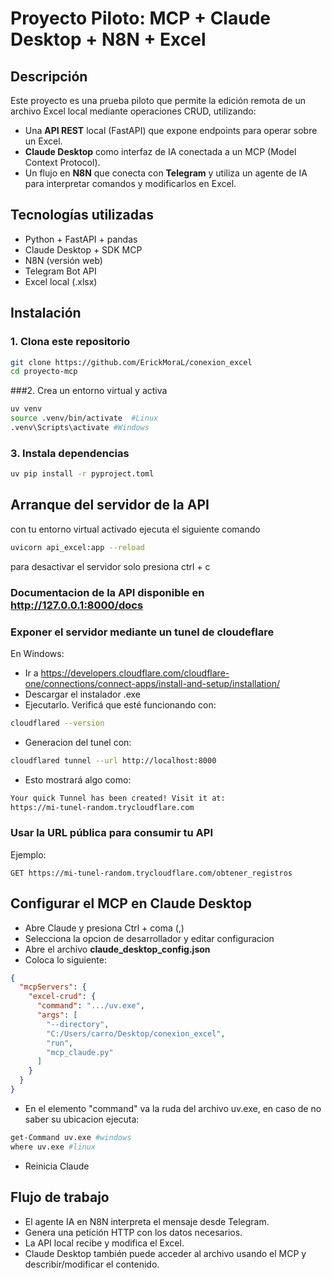 # Proyecto Piloto: MCP + Claude Desktop + N8N + Excel

## Descripción
Este proyecto es una prueba piloto que permite la edición remota de un archivo Excel local mediante operaciones CRUD, utilizando:
- Una **API REST** local (FastAPI) que expone endpoints para operar sobre un Excel.
- **Claude Desktop** como interfaz de IA conectada a un MCP (Model Context Protocol).
- Un flujo en **N8N** que conecta con **Telegram** y utiliza un agente de IA para interpretar comandos y modificarlos en Excel.

## Tecnologías utilizadas

- Python + FastAPI + pandas
- Claude Desktop + SDK MCP
- N8N (versión web)
- Telegram Bot API
- Excel local (.xlsx)

## Instalación
### 1. Clona este repositorio
```bash
git clone https://github.com/ErickMoraL/conexion_excel
cd proyecto-mcp
```
###2. Crea un entorno virtual y activa
```bash
uv venv
source .venv/bin/activate  #Linux
.venv\Scripts\activate #Windows
```
### 3. Instala dependencias
```bash
uv pip install -r pyproject.toml
```
## Arranque del servidor de la API

con tu entorno virtual activado ejecuta el siguiente comando
```bash
uvicorn api_excel:app --reload
```
para desactivar el servidor solo presiona ctrl + c

### Documentacion de la API  disponible en http://127.0.0.1:8000/docs

### Exponer el servidor mediante un tunel de cloudeflare
En Windows:

- Ir a https://developers.cloudflare.com/cloudflare-one/connections/connect-apps/install-and-setup/installation/
- Descargar el instalador .exe
- Ejecutarlo. Verificá que esté funcionando con:
```bash
cloudflared --version
```
- Generacion del tunel con:
```bash
cloudflared tunnel --url http://localhost:8000
```
- Esto mostrará algo como:
```bash
Your quick Tunnel has been created! Visit it at:
https://mi-tunel-random.trycloudflare.com
```
### Usar la URL pública para consumir tu API
Ejemplo: 
```
GET https://mi-tunel-random.trycloudflare.com/obtener_registros
```


## Configurar el MCP en Claude Desktop
- Abre Claude  y presiona Ctrl + coma (,)
- Selecciona la opcion de desarrollador y editar configuracion
- Abre el archivo **claude_desktop_config.json**
- Coloca lo siguiente:

```json
{
  "mcpServers": {
    "excel-crud": {
      "command": ".../uv.exe", 
      "args": [
        "--directory",
        "C:/Users/carro/Desktop/conexion_excel",
        "run",
        "mcp_claude.py"
      ]
    }
  }
}
```

- En el elemento "command" va la ruda del archivo uv.exe, en caso de no saber su ubicacion ejecuta:

```bash
get-Command uv.exe #windows
where uv.exe #linux
```

- Reinicia Claude

## Flujo de trabajo
- El agente IA en N8N interpreta el mensaje desde Telegram.
- Genera una petición HTTP con los datos necesarios.
- La API local recibe y modifica el Excel.
- Claude Desktop también puede acceder al archivo usando el MCP y describir/modificar el contenido.




